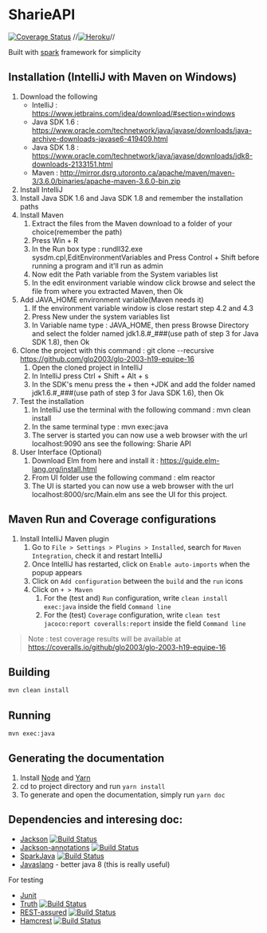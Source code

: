 # SharieAPI

[![Coverage Status](https://coveralls.io/repos/github/glo2003/glo-2003-h19-equipe-16/badge.svg?branch=master&t=f30cuN)](https://coveralls.io/github/glo2003/glo-2003-h19-equipe-16?branch=master)
//[![Heroku](https://heroku-badge.herokuapp.com/?app=thawing-reef-71512&svg=1)](https://thawing-reef-71512.herokuapp.com/)//

Built with [spark](http://sparkjava.com/) framework for simplicity

## Installation (IntelliJ with Maven on Windows)

1. Download the following
    * IntelliJ : https://www.jetbrains.com/idea/download/#section=windows
    * Java SDK 1.6 : https://www.oracle.com/technetwork/java/javase/downloads/java-archive-downloads-javase6-419409.html
    * Java SDK 1.8 : https://www.oracle.com/technetwork/java/javase/downloads/jdk8-downloads-2133151.html
    * Maven : http://mirror.dsrg.utoronto.ca/apache/maven/maven-3/3.6.0/binaries/apache-maven-3.6.0-bin.zip
2. Install IntelliJ
3. Install Java SDK 1.6 and Java SDK 1.8 and remember the installation paths
4. Install Maven
    1. Extract the files from the Maven download to a folder of your choice(remember the path)
    2. Press Win + R
    3. In the Run box type : rundll32.exe sysdm.cpl,EditEnvironmentVariables
and Press Control + Shift before running a program and it'll run as admin
    4. Now edit the Path variable from the System variables list
    5. In the edit environment variable window click browse and select the file from where you extracted Maven, then Ok
5. Add JAVA_HOME environment variable(Maven needs it)
    1. If the environment variable window is close restart step 4.2 and 4.3
    2. Press New under the system variables list
    3. In Variable name type : JAVA_HOME, then press Browse Directory and select the folder named jdk1.8.#_###(use path of step 3 for Java SDK 1.8), then Ok
6. Clone the project with this command : git clone --recursive https://github.com/glo2003/glo-2003-h19-equipe-16
    1. Open the cloned project in IntelliJ
    2. In IntelliJ press Ctrl + Shift + Alt + s
    3. In the SDK's menu press the + then +JDK and add the folder named jdk1.6.#_###(use path of step 3 for Java SDK 1.6), then Ok
8. Test the installation
    1. In IntelliJ use the terminal with the following command : mvn clean install
    2. In the same terminal type : mvn exec:java
    3. The server is started you can now use a web browser with the url localhost:9090 ans see the following: Sharie API
9.  User Interface (Optional)
    1. Download Elm from here and install it : https://guide.elm-lang.org/install.html
    2. From UI folder use the following command : elm reactor
    3. The UI is started you can now use a web browser with the url localhost:8000/src/Main.elm ans see the UI for this project.

## Maven Run and Coverage configurations

1. Install IntelliJ Maven plugin
    1. Go to `File > Settings > Plugins > Installed`, search for `Maven Integration`, check it and restart IntelliJ
    2. Once IntelliJ has restarted, click on `Enable auto-imports` when the popup appears
    3. Click on `Add configuration` between the `build` and the `run` icons
    4. Click on `+ > Maven`
        1. For the (test and) `Run` configuration, write `clean install exec:java` inside the field `Command line`
        2. For the (test) `Coverage` configuration, write `clean test jacoco:report coveralls:report` inside the field `Command line`

> Note : test coverage results will be available at https://coveralls.io/github/glo2003/glo-2003-h19-equipe-16

## Building

```bash
mvn clean install
```

## Running

```bash
mvn exec:java
```

## Generating the documentation

1. Install [Node](https://nodejs.org) and [Yarn](https://yarnpkg.com)
2. cd to project directory and run `yarn install`
3. To generate and open the documentation, simply run `yarn doc`

## Dependencies and interesing doc:

- [Jackson](http://wiki.fasterxml.com/JacksonHome) [![Build Status](https://travis-ci.org/FasterXML/jackson-core.svg?branch=master)](https://travis-ci.org/FasterXML/jackson-core)
- [Jackson-annotations](https://github.com/FasterXML/jackson-annotations) [![Build Status](https://travis-ci.org/FasterXML/jackson-annotations.svg?branch=master)](https://travis-ci.org/FasterXML/jackson-annotations)
- [SparkJava](http://sparkjava.com) [![Build Status](https://travis-ci.org/perwendel/spark.svg?branch=master)](https://travis-ci.org/perwendel/spark)
- [Javaslang](http://javaslang.com/) - better java 8 (this is really useful)

For testing 

- [Junit](http://junit.org/)
- [Truth](https://google.github.io/truth/) [![Build Status](https://travis-ci.org/google/truth.svg?branch=master)](https://travis-ci.org/google/truth)
- [REST-assured](http://rest-assured.io/) [![Build Status](https://travis-ci.org/rest-assured/rest-assured.svg?branch=master)](https://travis-ci.org/rest-assured/rest-assured)
- [Hamcrest](http://hamcrest.org/JavaHamcrest/javadoc/2.1/) [![Build Status](https://travis-ci.org/hamcrest/JavaHamcrest.svg?branch=master)](https://travis-ci.org/hamcrest/JavaHamcrest)
